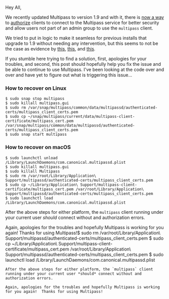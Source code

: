 Hey All,

We recently updated Multipass to version 1.9 and with it, there is [now a way](https://discourse.ubuntu.com/t/authenticating-clients-with-the-multipass-service/26183)  to [authorize](https://discourse.ubuntu.com/t/multipass-authenticate-command/26500) clients to connect to the Multipass service for better security and allow users not part of an admin group to use the `multipass` client.

We tried to put in logic to make it seamless for previous installs that upgrade to 1.9 without needing any intervention, but this seems to not be the case as evidence by [this](https://github.com/canonical/multipass/issues/2552), [this](https://github.com/canonical/multipass/issues/2554), and [this](https://github.com/canonical/multipass/issues/2549).

If you stumble here trying to find a solution, first, apologies for your troubles, and second, this post should hopefully help you fix the issue and be able to continue to use Multipass.  I've been looking at the code over and over and have yet to figure out what is triggering this issue...

### How to recover on Linux
```plain
$ sudo snap stop multipass
$ sudo killall multipass.gui
$ sudo rm /var/snap/multipass/common/data/multipassd/authenticated-certs/multipass_client_certs.pem
$ sudo cp ~/snap/multipass/current/data/multipass-client-certificate/multipass_cert.pem /var/snap/multipass/common/data/multipassd/authenticated-certs/multipass_client_certs.pem
$ sudo snap start multipass
```
### How to recover on macOS
```plain
$ sudo launchctl unload /Library/LaunchDaemons/com.canonical.multipassd.plist
$ sudo killall multipass.gui
$ sudo killall Multipass
$ sudo rm /var/root/Library/Application\ Support/multipassd/authenticated-certs/multipass_client_certs.pem
$ sudo cp ~/Library/Application\ Support/multipass-client-certificate/multipass_cert.pem /var/root/Library/Application\ Support/multipassd/authenticated-certs/multipass_client_certs.pem
$ sudo launchctl load /Library/LaunchDaemons/com.canonical.multipassd.plist
```
After the above steps for either platform, the `multipass` client running under your current user *should* connect without and authorization errors.

Again, apologies for the troubles and hopefully Multipass is working for you again!  Thanks for using Multipass!$ sudo rm /var/root/Library/Application\ Support/multipassd/authenticated-certs/multipass_client_certs.pem
$ sudo cp ~/Library/Application\ Support/multipass-client-certificate/multipass_cert.pem /var/root/Library/Application\ Support/multipassd/authenticated-certs/multipass_client_certs.pem
$ sudo launchctl load /Library/LaunchDaemons/com.canonical.multipassd.plist
```
After the above steps for either platform, the `multipass` client running under your current user *should* connect without and authorization errors.

Again, apologies for the troubles and hopefully Multipass is working for you again!  Thanks for using Multipass!
